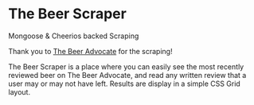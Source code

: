 # The Beer Scraper
Mongoose &amp; Cheerios backed Scraping

Thank you to [The Beer Advocate](https://www.beeradvocate.com/) for the scraping!

The Beer Scraper is a place where you can easily see the most recently reviewed beer on The Beer Advocate, and read any written review that a user may or may not have left. Results are display in a simple CSS Grid layout.
